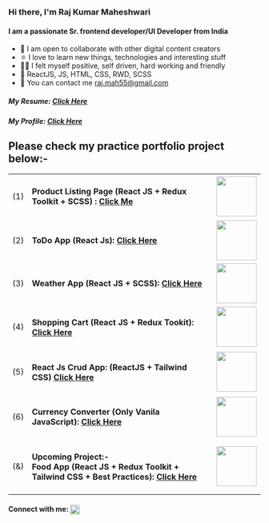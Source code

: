 <h3 align="left">Hi there, I'm Raj Kumar Maheshwari</h3>
<h4 align="left">I am a passionate Sr. frontend developer/UI Developer from India</h4>
<ul>
    <li>🤝 I am open to collaborate with other digital content creators</li>
    <li>⚛️ I love to learn new things, technologies and interesting stuff</li>
    <li>🤾‍♂️ I felt myself positive, self driven, hard working and friendly</li>
    <li>💬 ReactJS, JS, HTML, CSS, RWD, SCSS</li>
    <li>📧 You can contact me <a href="https://mail.google.com/mail/?view=cm&fs=1&tf=1&to=raj.mah55@gmail.com"> raj.mah55@gmail.com</a></li>
</ul>
<h5>My Resume: <a href="https://codesupports.github.io/rajkumar-profile.github.io/" target="_blank">Click Here</a></h5>
<h5>My Profile: <a href="https://codesupports.github.io/rajmaheshwari/" target="_blank">Click Here</a></h5>


<h2 align="left"> Please check my practice portfolio project below:-</h2>
  <table>
        <tr>
            <td>(1)</td>
            <td><h4>Product Listing Page (React JS + Redux Toolkit + SCSS) : <a href="https://codesupports.github.io/Product-Listing-App-React" target="_blank">Click Me</a></h4></td>
            <td><img src="https://codesupports.github.io/rajmaheshwari/p1.png" width="80px"></td>
        </tr>
        <tr>
            <td>(2)</td>
            <td><h4>ToDo App (React Js): <a href="https://codesupports.github.io/ToDo-App-React/" target="_blank">Click Here</a></h4></td>
            <td><img src="https://codesupports.github.io/rajmaheshwari/p4.png" width="80px"></td>
        </tr>
        <tr>
            <td>(3)</td>
            <td><h4>Weather App (React JS + SCSS): <a href="https://codesupports.github.io/weather-app/" target="_blank">Click Here</a></h4></td>
            <td><img src="https://codesupports.github.io/rajmaheshwari/p2.png" width="80px"></td>
        </tr>
        <tr>
            <td>(4)</td>
            <td><h4>Shopping Cart (React JS + Redux Tookit): <a href="https://codesupports.github.io/react-shoes-cart/" target="_blank">Click Here</a></h4></td>
            <td><img src="https://codesupports.github.io/rajmaheshwari/p3.png" width="80px"></td>
        </tr>
      <tr>
            <td>(5)</td>
            <td><h4>React Js Crud App: (ReactJS + Tailwind CSS) <a href="https://codesupports.github.io/crud-app-react/" target="_blank">Click Here</a></h4></td>
            <td><img src="https://codesupports.github.io/rajmaheshwari/p5.png" width="80px"></td>
        </tr>
        <tr>
            <td>(6)</td>
            <td><h4>Currency Converter (Only Vanila JavaScript): <a href="https://codesupports.github.io/currency-converter.github.io/" target="_blank">Click Here</a</h4></td>
            <td><img src="https://codesupports.github.io/rajmaheshwari/p6.png" width="80px"></td>
        </tr>
      <tr>
            <td>(&)</td>
            <td><h4> Upcoming Project:-<br/> Food App (React JS + Redux Toolkit + Tailwind CSS + Best Practices): <a href="https://codesupports.github.io/Food-App-React/" target="_blank">Click Here</a</h4></td>
            <td><img src="https://codesupports.github.io/rajmaheshwari/p7.png" width="80px"></td>
        </tr>
    </table>



<h4 align="left">Connect with me: <a href="https://linkedin.com/in/https://www.linkedin.com/in/raj-maheshwari-48b32923/"
        target="blank"><img align="center"
            src="https://raw.githubusercontent.com/rahuldkjain/github-profile-readme-generator/master/src/images/icons/Social/linked-in-alt.svg"
            alt="https://www.linkedin.com/in/raj-maheshwari-48b32923/" height="20" width="20" /></a></h4>


